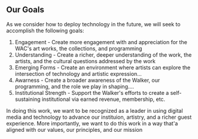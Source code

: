 ## Our Goals
As we consider how to deploy technology in the future, we will seek to accomplish the following goals: 
1. Engagement - Create more engagement with and appreciation for the WAC's art works, the collections, and programming
2. Understanding - Create a richer, deeper understanding of the work, the artists, and the cultural questions addressed by the work
3. Emerging Forms - Create an environment where artists can explore the intersection of technology and artistic expression...
4. Awarness - Create a broader awareness of the Walker, our programming, and the role we play in shaping....
5. Institutional Strength - Support the Walker's efforts to create a self-sustaining institutional via earned revenue, membership, etc. 

In doing this work, we want to be recognized as a leader in using digital media and technology to advance our instituion, artistry, and a richer guest experience. More importantly, we want to do this work in a way that'a aligned with our values, our principles, and our mission

